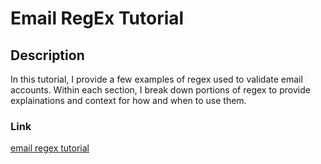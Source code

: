 # Email RegEx Tutorial

## Description
In this tutorial, I provide a few examples of regex used to validate email accounts. Within each section, I break down portions of regex to provide explainations and context for how and when to use them.

### Link
[email regex tutorial](https://gist.github.com/albenchris/0f85456671d5557c65594c7b6c0327dd)

